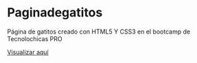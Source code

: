 # Paginadegatitos
Página de gatitos creado con HTML5 Y CSS3 en el bootcamp de Tecnolochicas PRO

[Visualizar aquí](#)
